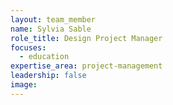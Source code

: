 ```yaml
---
layout: team_member
name: Sylvia Sable
role_title: Design Project Manager
focuses:
  - education
expertise_area: project-management
leadership: false
image:
---
```



